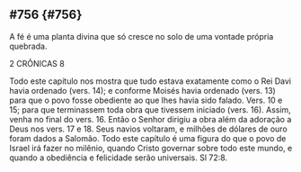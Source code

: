 ## #756 {#756}

A fé é uma planta divina que só cresce no solo de uma vontade própria quebrada.

2 CRÔNICAS 8

Todo este capítulo nos mostra que tudo estava exatamente como o Rei Davi havia ordenado (vers. 14); e conforme Moisés havia ordenado (vers. 13) para que o povo fosse obediente ao que lhes havia sido falado. Vers. 10 e 15; para que terminassem toda obra que tivessem iniciado (vers. 16). Assim, venha no final do vers. 16\. Então o Senhor dirigiu a obra além da adoração a Deus nos vers. 17 e 18\. Seus navios voltaram, e milhões de dólares de ouro foram dados a Salomão. Todo este capítulo é uma figura do que o povo de Israel irá fazer no milênio, quando Cristo governar sobre todo este mundo, e quando a obediência e felicidade serão universais. Sl 72:8.